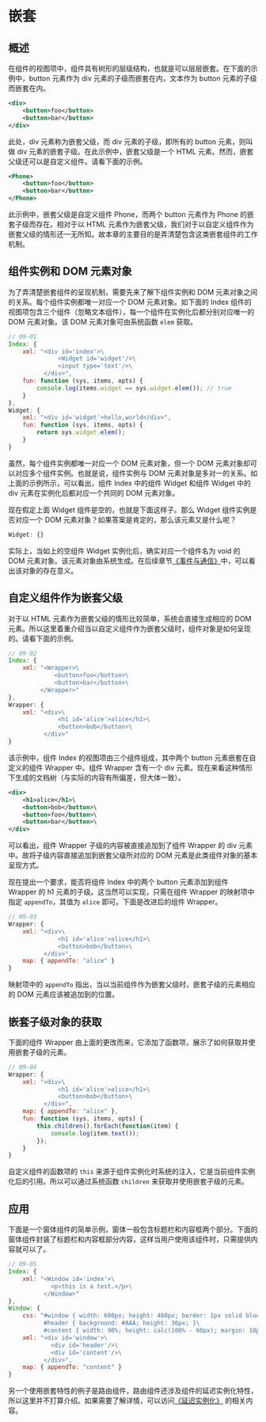 # 嵌套

## 概述

在组件的视图项中，组件具有树形的层级结构，也就是可以层层嵌套。在下面的示例中，button 元素作为 div 元素的子级而嵌套在内，文本作为 button 元素的子级而嵌套在内。

```xml
<div>
    <button>foo</button>
    <button>bar</button>
</div>
```

此处，div 元素称为嵌套父级，而 div 元素的子级，即所有的 button 元素，则叫做 div 元素的嵌套子级。在此示例中，嵌套父级是一个 HTML 元素。然而，嵌套父级还可以是自定义组件。请看下面的示例。

```xml
<Phone>
    <button>foo</button>
    <button>bar</button>
</Phone>
```

此示例中，嵌套父级是自定义组件 Phone，而两个 button 元素作为 Phone 的嵌套子级而存在。相对于以 HTML 元素作为嵌套父级，我们对于以自定义组件作为嵌套父级的情形还一无所知。故本章的主要目的是弄清楚包含这类嵌套组件的工作机制。

## 组件实例和 DOM 元素对象

为了弄清楚嵌套组件的呈现机制，需要先来了解下组件实例和 DOM 元素对象之间的关系。每个组件实例都唯一对应一个 DOM 元素对象。如下面的 Index 组件的视图项包含三个组件（忽略文本组件），每一个组件在实例化后都分别对应唯一的 DOM 元素对象。该 DOM 元素对象可由系统函数 `elem` 获取。

```js
// 09-01
Index: {
    xml: "<div id='index'>\
              <Widget id='widget'/>\
              <input type='text'/>\
          </div>",
    fun: function (sys, items, opts) {
        console.log(items.widget == sys.widget.elem()); // true
    }
},
Widget: {
    xml: "<div id='widget'>hello,world</div>",
    fun: function (sys, items, opts) {
        return sys.widget.elem();
    }
}
```

虽然，每个组件实例都唯一对应一个 DOM 元素对象，但一个 DOM 元素对象却可以对应多个组件实例。也就是说，组件实例与 DOM 元素对象是多对一的关系。如上面的示例所示，可以看出，组件 Index 中的组件 Widget 和组件 Widget 中的 div 元素在实例化后都对应一个共同的 DOM 元素对象。

现在假定上面 Widget 组件是空的，也就是下面这样子。那么 Widget 组件实例是否对应一个 DOM 元素对象？如果答案是肯定的，那么该元素又是什么呢？

```js
Widget: {}
```

实际上，当如上的空组件 Widget 实例化后，确实对应一个组件名为 void 的 DOM 元素对象。该元素对象由系统生成。在后续章节[《事件与通信》](/docs#事件与通信)中，可以看出该对象的存在意义。

## 自定义组件作为嵌套父级

对于以 HTML 元素作为嵌套父级的情形比较简单，系统会直接生成相应的 DOM 元素。所以这里着重介绍当以自定义组件作为嵌套父级时，组件对象是如何呈现的。请看下面的示例。

```js
// 09-02
Index: {
    xml: "<Wrapper>\
             <button>foo</button>\
             <button>bar</button>\
         </Wrapper>"
},
Wrapper: {
    xml: "<div>\
              <h1 id='alice'>alice</h1>\
              <button>bob</button>\
          </div>"
}
```

该示例中，组件 Index 的视图项由三个组件组成，其中两个 button 元素嵌套在自定义的组件 Wrapper 中。组件 Wrapper 含有一个 div 元素。现在来看这种情形下生成的文档树（与实际的内容有所偏差，但大体一致）。

```xml
<div>
    <h1>alice</h1>\
    <button>bob</button>\
    <button>foo</button>\
    <button>bar</button>\
</div>
```
 
可以看出，组件 Wrapper 子级的内容被直接追加到了组件 Wrapper 的 div 元素中。故将子级内容直接追加到嵌套父级所对应的 DOM 元素是此类组件对象的基本呈现方式。

现在提出一个要求，能否将组件 Index 中的两个 button 元素添加到组件 Wrapper 的 h1 元素的子级。这当然可以实现，只需在组件 Wrapper 的映射项中指定 `appendTo`，其值为 `alice` 即可。下面是改进后的组件 Wrapper。

```js
// 09-03
Wrapper: {
    xml: "<div>\
              <h1 id='alice'>alice</h1>\
              <button>bob</button>\
          </div>",
    map: { appendTo: "alice" }
}
```
 
映射项中的 `appendTo` 指出，当以当前组件作为嵌套父级时，嵌套子级的元素相应的 DOM 元素应该被追加到的位置。

## 嵌套子级对象的获取

下面的组件 Wrapper 由上面的更改而来，它添加了函数项，展示了如何获取并使用嵌套子级的元素。

```js
// 09-04
Wrapper: {
    xml: "<div>\
              <h1 id='alice'>alice</h1>\
              <button>bob</button>\
          </div>",
    map: { appendTo: "alice" },
    fun: function (sys, items, opts) {
        this.children().forEach(function(item) {
            console.log(item.text());
        });
    }
}
```

自定义组件的函数项的 `this` 来源于组件实例化时系统的注入，它是当前组件实例化后的引用。所以可以通过系统函数 `children` 来获取并使用嵌套子级的元素。

## 应用

下面是一个窗体组件的简单示例，窗体一般包含标题栏和内容框两个部分。下面的窗体组件封装了标题栏和内容框部分内容，这样当用户使用该组件时，只需提供内容就可以了。

```js
// 09-05
Index: {
    xml: "<Window id='index'>\
            <p>this is a test.</p>\
          </Window>"
},
Window: {
    css: "#window { width: 600px; height: 480px; border: 1px solid blue; }\
          #header { background: #AAA; height: 36px; }\
          #content { width: 90%; height: calc(100% - 60px); margin: 10px auto 0; border: 1px solid blue; }",
    xml: "<div id='window'>\
            <div id='header'/>\
            <div id='content'/>\
          </div>",
    map: { appendTo: "content" }
}
```

另一个使用嵌套特性的例子是路由组件，路由组件还涉及组件的延迟实例化特性，所以这里并不打算介绍。如果需要了解详情，可以访问[《延迟实例化》](/docs#延迟实例化) 的相关内容。
